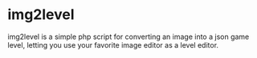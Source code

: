 img2level
=========

img2level is a simple php script for converting an image into a json game level, letting you use your favorite image editor as a level editor.